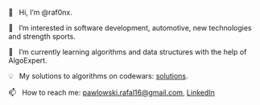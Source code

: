 👋 &nbsp; Hi, I’m @raf0nx.

🚗 &nbsp; I’m interested in software development, automotive, new technologies and strength sports.

🌱 &nbsp; I’m currently learning algorithms and data structures with the help of AlgoExpert.

💡 &nbsp; My solutions to algorithms on codewars: [solutions](https://www.codewars.com/users/raf0nx/completed).

📫 &nbsp; How to reach me: pawlowski.rafal16@gmail.com, [LinkedIn](https://www.linkedin.com/in/rafal-pawlowski-485b8a1b4)
